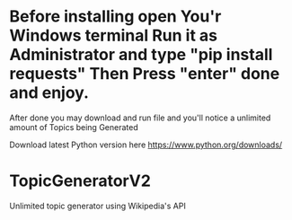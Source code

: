 # Before installing open You'r Windows terminal Run it as Administrator and type "pip install requests" Then Press "enter" done and enjoy.
After done you may download and run file and you'll notice a unlimited amount of Topics being Generated

Download latest Python version here https://www.python.org/downloads/

# TopicGeneratorV2
Unlimited topic generator using Wikipedia's API 

